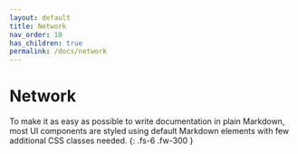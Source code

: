```yaml
---
layout: default
title: Network
nav_order: 10
has_children: true
permalink: /docs/network
---
```


# Network

To make it as easy as possible to write documentation in plain Markdown, most UI components are styled using default Markdown elements with few additional CSS classes needed.
{: .fs-6 .fw-300 }
